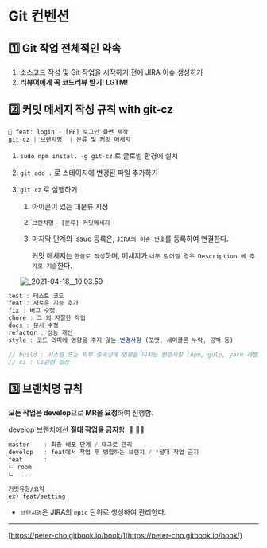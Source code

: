 # Git 컨벤션

## 1️⃣  Git 작업 전체적인 약속

1. 소스코드 작성 및 Git 작업을 시작하기 전에 JIRA 이슈 생성하기
2. **리뷰어에게 꼭 코드리뷰 받기! LGTM!**

## 2️⃣  커밋 메세지 작성 규칙 with git-cz

```jsx
💍 feat: login - [FE] 로그인 화면 제작
git-cz | 브랜치명  | 분류 및 커밋 메세지
```

1. `sudo npm install -g git-cz` 로  글로벌 환경에 설치
2. `git add .` 로 스테이지에 변경된 파일 추가하기
3. `git cz` 로 실행하기
    1. 아이콘이 있는 대분류 지정
    2. `브랜치명` `-` `[분류] 커밋메세지`
    3. 마지막 단계의 issue 등록은, `JIRA의 이슈 번호`를 등록하여 연결한다.

        커밋 메세지는 `한글로 작성`하며, 메세지가 `너무 길어질 경우 Description 에 추가로 기술`한다.

    ![_2021-04-18__10.03.59](/uploads/f072ea05899a8233e472e77de074d7d2/_2021-04-18__10.03.59.png)

```jsx
test : 테스트 코드
feat : 새로운 기능 추가
fix : 버그 수정
chore : 그 외 자잘한 작업
docs : 문서 수정
refactor : 성능 개선
style : 코드 의미에 영향을 주지 않는 변경사항 (포맷, 세미콜론 누락, 공백 등)

// build : 시스템 또는 외부 종속성에 영향을 미치는 변경사항 (npm, gulp, yarn 레벨)
// ci : CI관련 설정
```

## 3️⃣  브랜치명 규칙

**모든 작업은 develop**으로 **MR을 요청**하여 진행함.

develop 브랜치에선 **절대 작업을 금지**함.  🙅  🙅‍♀️

```jsx
master    : 최종 배포 단계 / 태그로 관리
develop   : feat에서 작업 후 병합하는 브랜치 / *절대 작업 금지
feat      : 
ㄴ room
ㄴ  ...
```

```markdown
커밋유형/요약
ex) feat/setting
```

- `브랜치명`은 JIRA의 `epic` 단위로 생성하여 관리한다.

---

[https://peter-cho.gitbook.io/book/](https://peter-cho.gitbook.io/book/)